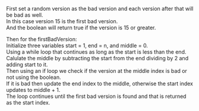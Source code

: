 First set a random version as the bad version and each version after that will be bad as well.   
In this case version 15 is the first bad version.   
And the boolean will return true if the version is 15 or greater.     



Then for the firstBadVersion:  
Initialize three variables start = 1, end = n, and middle = 0.   
Using a while loop that continues as long as the start is less than the end.  
Calulate the middle by subtracting the start from the end dividing by 2 and adding start to it.   
Then using an if loop we check if the version at the middle index is bad or not using the boolean.  
If it is bad then update the end index to the middle, otherwise the start index updates to middle + 1.   
The loop continues until the first bad version is found and that is returned as the start index.
